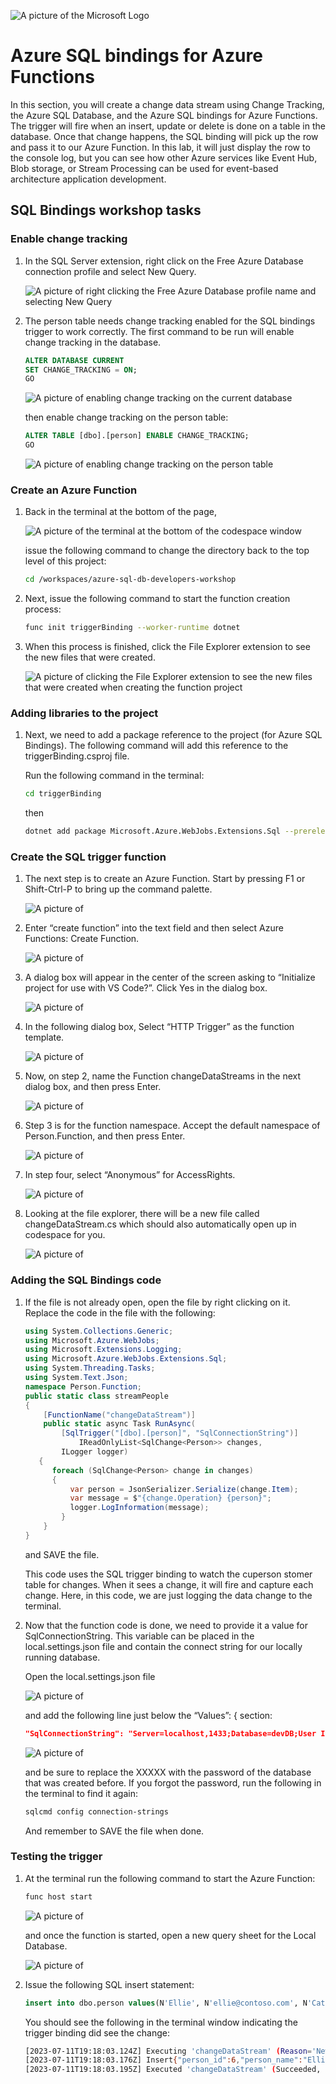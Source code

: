 ![A picture of the Microsoft Logo](./media/graphics/microsoftlogo.png)

# Azure SQL bindings for Azure Functions

In this section, you will create a change data stream using Change Tracking, the Azure SQL Database, and the Azure SQL bindings for Azure Functions. The trigger will fire when an insert, update or delete is done on a table in the database. Once that change happens, the SQL binding will pick up the row and pass it to our Azure Function. In this lab, it will just display the row to the console log, but you can see how other Azure services like Event Hub, Blob storage, or Stream Processing can be used for event-based architecture application development.

## SQL Bindings workshop tasks

### Enable change tracking

1. In the SQL Server extension, right click on the Free Azure Database connection profile and select New Query.

    ![A picture of right clicking the Free Azure Database profile name and selecting New Query](./media/ch7/bind1a.png)

1. The person table needs change tracking enabled for the SQL bindings trigger to work correctly.
    The first command to be run will enable change tracking in the database.

    ```SQL
    ALTER DATABASE CURRENT
    SET CHANGE_TRACKING = ON;
    GO
    ```

    ![A picture of enabling change tracking on the current database](./media/ch7/bind1b.png)

    then enable change tracking on the person table:

    ```SQL
    ALTER TABLE [dbo].[person] ENABLE CHANGE_TRACKING;
    GO
    ```

    ![A picture of enabling change tracking on the person table](./media/ch7/bind1c.png)

### Create an Azure Function

1. Back in the terminal at the bottom of the page,

    ![A picture of the terminal at the bottom of the codespace window ](./media/ch7/bind1.png)  

    issue the following command to change the directory back to the top level of this project:

    ```bash
    cd /workspaces/azure-sql-db-developers-workshop
    ```

1. Next, issue the following command to start the function creation process:

    ```bash
    func init triggerBinding --worker-runtime dotnet
    ```

1. When this process is finished, click the File Explorer extension to see the new files that were created.

    ![A picture of clicking the File Explorer extension to see the new files that were created when creating the function project](./media/ch7/bind6.png)  

### Adding libraries to the project

1. Next, we need to add a package reference to the project (for Azure SQL Bindings). The following command will add this reference to the triggerBinding.csproj file.

    Run the following command in the terminal:

    ```bash
    cd triggerBinding
    ```

    then

    ```bash
    dotnet add package Microsoft.Azure.WebJobs.Extensions.Sql --prerelease
    ```

### Create the SQL trigger function

1. The next step is to create an Azure Function. Start by pressing F1 or Shift-Ctrl-P to bring up the command palette.

    ![A picture of ](./media/ch7/bind9.png)  

1. Enter “create function” into the text field and then select Azure Functions: Create Function.

    ![A picture of ](./media/ch7/bind10.png)  

1. A dialog box will appear in the center of the screen asking to “Initialize project for use with VS Code?”. Click Yes in the dialog box.

    ![A picture of ](./media/ch7/bind11.png)  

1. In the following dialog box, Select “HTTP Trigger” as the function template.

    ![A picture of ](./media/ch7/bind12.png)  

1. Now, on step 2, name the Function changeDataStreams in the next dialog box, and then press Enter.

    ![A picture of ](./media/ch7/bind13.png)  

1. Step 3 is for the function namespace. Accept the default namespace of Person.Function, and then press Enter.

    ![A picture of ](./media/ch7/bind14.png)  

1. In step four, select “Anonymous” for AccessRights.

    ![A picture of ](./media/ch7/bind15.png)  

1. Looking at the file explorer, there will be a new file called changeDataStream.cs which should also automatically open up in codespace for you.

    ![A picture of ](./media/ch7/bind16.png)  

### Adding the SQL Bindings code

1. If the file is not already open, open the file by right clicking on it. Replace the code in the file with the following:

    ```C#
    using System.Collections.Generic;
    using Microsoft.Azure.WebJobs;
    using Microsoft.Extensions.Logging;
    using Microsoft.Azure.WebJobs.Extensions.Sql;
    using System.Threading.Tasks;
    using System.Text.Json;
    namespace Person.Function;
    public static class streamPeople
    {
        [FunctionName("changeDataStream")]
        public static async Task RunAsync(
            [SqlTrigger("[dbo].[person]", "SqlConnectionString")]
                IReadOnlyList<SqlChange<Person>> changes,
            ILogger logger)
       {
          foreach (SqlChange<Person> change in changes)
          {
              var person = JsonSerializer.Serialize(change.Item);
              var message = $"{change.Operation} {person}";
              logger.LogInformation(message);
            }
        }
    }
    ```

    and SAVE the file.

    This code uses the SQL trigger binding to watch the cuperson stomer table for changes. When it sees a change, it will fire and capture each change. Here, in this code, we are just logging the data change to the terminal.

1. Now that the function code is done, we need to provide it a value for SqlConnectionString. This variable can be placed in the local.settings.json file and contain the connect string for our locally running database.

    Open the local.settings.json file 

    ![A picture of ](./media/ch7/bind17.png)  

    and add the following line just below the “Values”: { section:

    ```JSON
    "SqlConnectionString": "Server=localhost,1433;Database=devDB;User ID=vscode;Password=XXXXX;Encrypt=True;TrustServerCertificate=True;Connection Timeout=30;",
    ```

    ![A picture of ](./media/ch7/bind18.png)  

    and be sure to replace the XXXXX with the password of the database that was created before. If you forgot the password, run the following in the terminal to find it again:

    ```bash
    sqlcmd config connection-strings
    ```

    And remember to SAVE the file when done.

### Testing the trigger

1. At the terminal run the following command to start the Azure Function:

    ```bash
    func host start
    ```

    ![A picture of ](./media/ch7/bind19.png)  

    and once the function is started, open a new query sheet for the Local Database.

    ![A picture of ](./media/ch7/bind20.png)  

1. Issue the following SQL insert statement:

    ```SQL
    insert into dbo.person values(N'Ellie', N'ellie@contoso.com', N'Cats');
    ```

    You should see the following in the terminal window indicating the trigger binding did see the change:

    ```bash
    [2023-07-11T19:18:03.124Z] Executing 'changeDataStream' (Reason='New change detected on table '[dbo].[person]' at 2023-05-11T19:18:03.0902305Z.', Id=541ff09e-54ac-48e8-8d17-bbcc9a451432)
    [2023-07-11T19:18:03.176Z] Insert{"person_id":6,"person_name":"Ellie","person_email":"ellie@contoso.com","pet_preference":"Cats"}
    [2023-07-11T19:18:03.195Z] Executed 'changeDataStream' (Succeeded, Id=541ff09e-54ac-48e8-8d17-bbcc9a451432, Duration=93ms)
    ```
